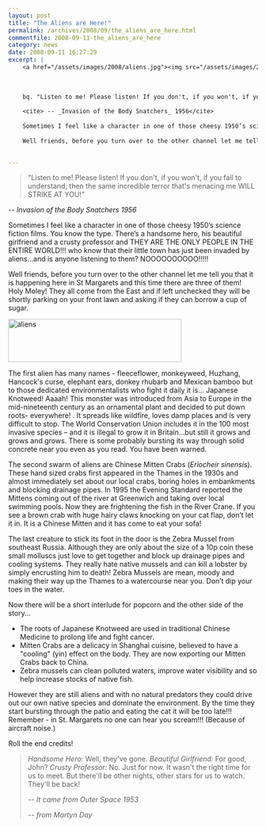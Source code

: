 ```yaml
---
layout: post
title: "The Aliens are Here!"
permalink: /archives/2008/09/the_aliens_are_here.html
commentfile: 2008-09-11-the_aliens_are_here
category: news
date: 2008-09-11 16:27:29
excerpt: |
    <a href="/assets/images/2008/aliens.jpg"><img src="/assets/images/2008/aliens-thumb.jpg" width="350" height="87" alt="aliens" class="photo center" /></a>
    
    
    
    bq. "Listen to me! Please listen! If you don't, if you won't, if you fail to understand, then the same incredible terror that's menacing me WILL STRIKE AT YOU!"
    
    <cite> -- _Invasion of the Body Snatchers_ 1956</cite>
    
    Sometimes I feel like a character in one of those cheesy 1950’s science fiction films. You know the type. There’s a handsome hero, his beautiful girlfriend and a crusty professor and THEY ARE THE ONLY PEOPLE IN THE ENTIRE WORLD!!! who know that their little town has just been invaded by aliens…and is anyone listening to them? NOOOOOOOOOO!!!!!
    
    Well friends, before you turn over to the other channel let me tell you that it is happening here in St Margarets and this time there are three of them! Holy Moley! They all come from the East and if left unchecked they will be shortly parking on your front lawn and asking if they can borrow a cup of sugar. 
    

---
```


> "Listen to me! Please listen! If you don't, if you won't, if you fail to understand, then the same incredible terror that's menacing me WILL STRIKE AT YOU!"

<cite> -- *Invasion of the Body Snatchers* 1956</cite>

Sometimes I feel like a character in one of those cheesy 1950’s science fiction films. You know the type. There’s a handsome hero, his beautiful girlfriend and a crusty professor and THEY ARE THE ONLY PEOPLE IN THE ENTIRE WORLD!!! who know that their little town has just been invaded by aliens…and is anyone listening to them? NOOOOOOOOOO!!!!!

Well friends, before you turn over to the other channel let me tell you that it is happening here in St Margarets and this time there are three of them! Holy Moley! They all come from the East and if left unchecked they will be shortly parking on your front lawn and asking if they can borrow a cup of sugar.

<a href="/assets/images/2008/aliens.jpg"><img src="/assets/images/2008/aliens-thumb.jpg" width="350" height="87" alt="aliens" class="photo center" /></a>

The first alien has many names - fleeceflower, monkeyweed, Huzhang, Hancock's curse, elephant ears, donkey rhubarb and Mexican bamboo but to those dedicated environmentalists who fight it daily it is… Japanese Knotweed! Aaaah! This monster was introduced from Asia to Europe in the mid-nineteenth century as an ornamental plant and decided to put down roots- everywhere! . It spreads like wildfire, loves damp places and is very difficult to stop. The World Conservation Union includes it in the 100 most invasive species – and it is illegal to grow it in Britain…but still it grows and grows and grows. There is some probably bursting its way through solid concrete near you even as you read. You have been warned.

The second swarm of aliens are Chinese Mitten Crabs (*Eriocheir sinensis*). These hand sized crabs first appeared in the Thames in the 1930s and almost immediately set about our local crabs, boring holes in embankments and blocking drainage pipes. In 1995 the Evening Standard reported the Mittens coming out of the river at Greenwich and taking over local swimming pools. Now they are frightening the fish in the River Crane. If you see a brown crab with huge hairy claws knocking on your cat flap, don’t let it in. It is a Chinese Mitten and it has come to eat your sofa!

The last creature to stick its foot in the door is the Zebra Mussel from southeast Russia. Although they are only about the size of a 10p coin these small molluscs just love to get together and block up drainage pipes and cooling systems. They really hate native mussels and can kill a lobster by simply encrusting him to death! Zebra Mussels are mean, moody and making their way up the Thames to a watercourse near you. Don’t dip your toes in the water.

Now there will be a short interlude for popcorn and the other side of the story...

-   The roots of Japanese Knotweed are used in traditional Chinese Medicine to prolong life and fight cancer.
-   Mitten Crabs are a delicacy in Shanghai cuisine, believed to have a "cooling" (yin) effect on the body. They are now exporting our Mitten Crabs back to China.
-   Zebra mussels can clean polluted waters, improve water visibility and so help increase stocks of native fish.

However they are still aliens and with no natural predators they could drive out our own native species and dominate the environment. By the time they start bursting through the patio and eating the cat it will be too late!!! Remember - in St. Margarets no one can hear you scream!!! (Because of aircraft noise.)

Roll the end credits!

> *Handsome Hero:* Well, they've gone.
>  *Beautiful Girlfriend:* For good, John?
>  *Crusty Professor:* No. Just for now. It wasn't the right time for us to meet. But there'll be other nights, other stars for us to watch. They'll be back!
> 
>  <cite> -- *It came from Outer Space* 1953</cite>
> 
>  <cite>-- from Martyn Day</cite>
> 
> 
> 
> 
